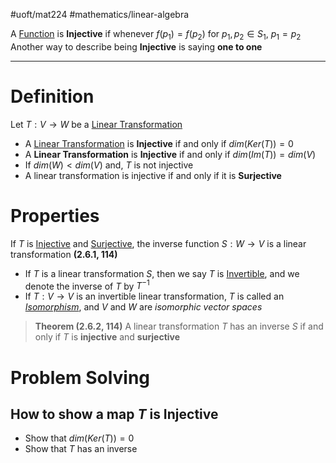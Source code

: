 #uoft/mat224 #mathematics/linear-algebra 

A [Function](../MAT235%20Notes/Function.md) is **Injective**  if whenever $f(p_{1})=f(p_{2})$ for $p_{1},p_{2}\in S_{1}$, $p_{1}=p_{2}$
Another way to describe being **Injective** is saying **one to one**

---
# Definition
Let $T: V \rightarrow W$ be a [Linear Transformation](../MAT223%20Notes/Linear%20Transformation.md)

- A [Linear Transformation](../MAT223%20Notes/Linear%20Transformation.md) is **Injective** if and only if $dim(Ker(T))= 0$
- A **Linear Transformation** is **Injective** if and only if $dim(Im(T))=dim(V)$
- If $dim(W)<dim(V)$ and, $T$ is not injective 
- A linear transformation is injective if and only if it is **Surjective**

# Properties
If $T$ is [Injective](.md) and [Surjective](Surjective.md), the inverse function $S:W\rightarrow V$ is a linear transformation **(2.6.1, 114)**
- If $T$ is a linear transformation $S$, then we say $T$ is [Invertible](Invertible.md), and we denote the inverse of $T$ by $T^{-1}$
- If $T:V\rightarrow V$ is an invertible linear transformation, $T$ is called an *[Isomorphism](Isomorphism.md)*, and $V$ and $W$ are *isomorphic vector spaces*

> **Theorem (2.6.2, 114)**
> 	A linear transformation $T$ has an inverse $S$ if and only if $T$ is **injective** and **surjective**

# Problem Solving
## How to show a map $T$ is Injective
- Show that $dim(Ker(T))=0$
-  Show that $T$ has an inverse
